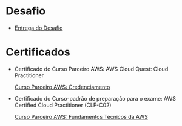 # Desafio


- [Entrega do Desafio](../Sprint%205/Desafio/README.md)


# Certificados


- Certificado do Curso Parceiro AWS: AWS Cloud Quest: Cloud Practitioner

    [Curso Parceiro AWS: Credenciamento](../Sprint%205/certificados/aws-cloud-quest-cloud-practitioner.png)

- Certificado do Curso-padrão de preparação para o exame: AWS Certified Cloud Practitioner (CLF-C02)

    [Curso Parceiro AWS: Fundamentos Técnicos da AWS](../Sprint%205/certificados/Certificado%20do%20Curso-padrão%20de%20preparação%20para%20o%20exame%20AWS%20Certified%20Cloud%20Practitioner%20(CLF-C02).pdf)
